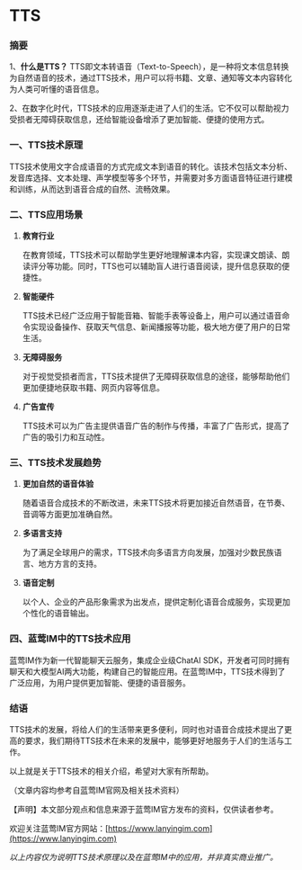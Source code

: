 # TTS

### 摘要

1、**什么是TTS？**
   TTS即文本转语音（Text-to-Speech），是一种将文本信息转换为自然语音的技术，通过TTS技术，用户可以将书籍、文章、通知等文本内容转化为人类可听懂的语音信息。

2、在数字化时代，TTS技术的应用逐渐走进了人们的生活。它不仅可以帮助视力受损者无障碍获取信息，还给智能设备增添了更加智能、便捷的使用方式。

### 一、TTS技术原理

TTS技术使用文字合成语音的方式完成文本到语音的转化。该技术包括文本分析、发音库选择、文本处理、声学模型等多个环节，并需要对多方面语音特征进行建模和训练，从而达到语音合成的自然、流畅效果。

### 二、TTS应用场景

1. **教育行业**
   
   在教育领域，TTS技术可以帮助学生更好地理解课本内容，实现课文朗读、朗读评分等功能。同时，TTS也可以辅助盲人进行语音阅读，提升信息获取的便捷性。

2. **智能硬件**

   TTS技术已经广泛应用于智能音箱、智能手表等设备上，用户可以通过语音命令实现设备操作、获取天气信息、新闻播报等功能，极大地方便了用户的日常生活。

3. **无障碍服务**

   对于视觉受损者而言，TTS技术提供了无障碍获取信息的途径，能够帮助他们更加便捷地获取书籍、网页内容等信息。

4. **广告宣传**

   TTS技术可以为广告主提供语音广告的制作与传播，丰富了广告形式，提高了广告的吸引力和互动性。

### 三、TTS技术发展趋势

1. **更加自然的语音体验**

   随着语音合成技术的不断改进，未来TTS技术将更加接近自然语音，在节奏、音调等方面更加准确自然。

2. **多语言支持**

   为了满足全球用户的需求，TTS技术向多语言方向发展，加强对少数民族语言、地方方言的支持。

3. **语音定制**

   以个人、企业的产品形象需求为出发点，提供定制化语音合成服务，实现更加个性化的语音输出。

### 四、蓝莺IM中的TTS技术应用

蓝莺IM作为新一代智能聊天云服务，集成企业级ChatAI SDK，开发者可同时拥有聊天和大模型AI两大功能，构建自己的智能应用。在蓝莺IM中，TTS技术得到了广泛应用，为用户提供更加智能、便捷的语音服务。

### 结语

TTS技术的发展，将给人们的生活带来更多便利，同时也对语音合成技术提出了更高的要求，我们期待TTS技术在未来的发展中，能够更好地服务于人们的生活与工作。

以上就是关于TTS技术的相关介绍，希望对大家有所帮助。

（文章内容均参考自蓝莺IM官网及相关技术资料）

【声明】本文部分观点和信息来源于蓝莺IM官方发布的资料，仅供读者参考。

欢迎关注蓝莺IM官方网站：[https://www.lanyingim.com](https://www.lanyingim.com)

*以上内容仅为说明TTS技术原理以及在蓝莺IM中的应用，并非真实商业推广。*